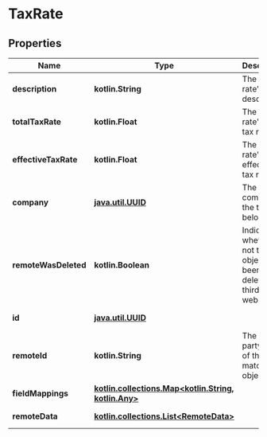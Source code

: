 
# TaxRate

## Properties
Name | Type | Description | Notes
------------ | ------------- | ------------- | -------------
**description** | **kotlin.String** | The tax rate&#39;s description. |  [optional]
**totalTaxRate** | **kotlin.Float** | The tax rate&#39;s total tax rate. |  [optional]
**effectiveTaxRate** | **kotlin.Float** | The tax rate&#39;s effective tax rate. |  [optional]
**company** | [**java.util.UUID**](java.util.UUID.md) | The company the tax rate belongs to. |  [optional]
**remoteWasDeleted** | **kotlin.Boolean** | Indicates whether or not this object has been deleted by third party webhooks. |  [optional] [readonly]
**id** | [**java.util.UUID**](java.util.UUID.md) |  |  [optional] [readonly]
**remoteId** | **kotlin.String** | The third-party API ID of the matching object. |  [optional]
**fieldMappings** | [**kotlin.collections.Map&lt;kotlin.String, kotlin.Any&gt;**](kotlin.Any.md) |  |  [optional] [readonly]
**remoteData** | [**kotlin.collections.List&lt;RemoteData&gt;**](RemoteData.md) |  |  [optional] [readonly]



